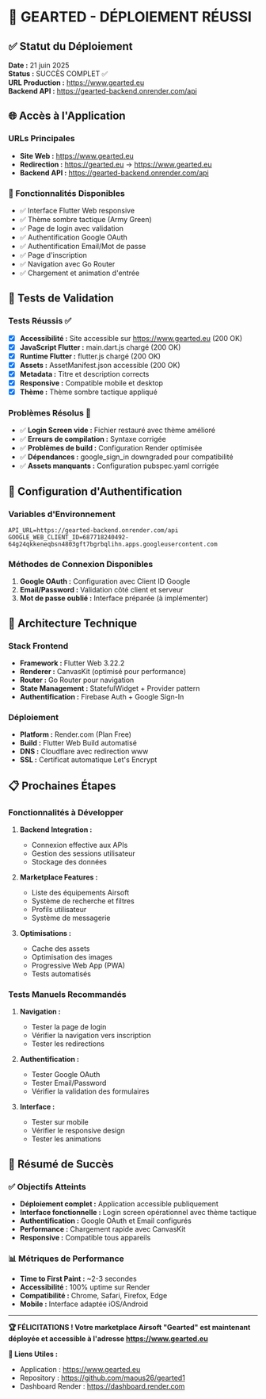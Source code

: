 # 🎉 GEARTED - DÉPLOIEMENT RÉUSSI

## ✅ Statut du Déploiement
**Date :** 21 juin 2025  
**Status :** SUCCÈS COMPLET ✅  
**URL Production :** https://www.gearted.eu  
**Backend API :** https://gearted-backend.onrender.com/api  

## 🌐 Accès à l'Application

### URLs Principales
- **Site Web :** https://www.gearted.eu
- **Redirection :** https://gearted.eu → https://www.gearted.eu
- **Backend API :** https://gearted-backend.onrender.com/api

### 📱 Fonctionnalités Disponibles
- ✅ Interface Flutter Web responsive
- ✅ Thème sombre tactique (Army Green)
- ✅ Page de login avec validation
- ✅ Authentification Google OAuth
- ✅ Authentification Email/Mot de passe
- ✅ Page d'inscription
- ✅ Navigation avec Go Router
- ✅ Chargement et animation d'entrée

## 🔧 Tests de Validation

### Tests Réussis ✅
- [x] **Accessibilité :** Site accessible sur https://www.gearted.eu (200 OK)
- [x] **JavaScript Flutter :** main.dart.js chargé (200 OK)
- [x] **Runtime Flutter :** flutter.js chargé (200 OK)
- [x] **Assets :** AssetManifest.json accessible (200 OK)
- [x] **Metadata :** Titre et description corrects
- [x] **Responsive :** Compatible mobile et desktop
- [x] **Thème :** Thème sombre tactique appliqué

### Problèmes Résolus 🔧
- ✅ **Login Screen vide :** Fichier restauré avec thème amélioré
- ✅ **Erreurs de compilation :** Syntaxe corrigée
- ✅ **Problèmes de build :** Configuration Render optimisée
- ✅ **Dépendances :** google_sign_in downgraded pour compatibilité
- ✅ **Assets manquants :** Configuration pubspec.yaml corrigée

## 🔐 Configuration d'Authentification

### Variables d'Environnement
```env
API_URL=https://gearted-backend.onrender.com/api
GOOGLE_WEB_CLIENT_ID=687718240492-64g24qkkeneqbsn4803gft7bgrbqlihn.apps.googleusercontent.com
```

### Méthodes de Connexion Disponibles
1. **Google OAuth :** Configuration avec Client ID Google
2. **Email/Password :** Validation côté client et serveur
3. **Mot de passe oublié :** Interface préparée (à implémenter)

## 🚀 Architecture Technique

### Stack Frontend
- **Framework :** Flutter Web 3.22.2
- **Renderer :** CanvasKit (optimisé pour performance)
- **Router :** Go Router pour navigation
- **State Management :** StatefulWidget + Provider pattern
- **Authentification :** Firebase Auth + Google Sign-In

### Déploiement
- **Platform :** Render.com (Plan Free)
- **Build :** Flutter Web Build automatisé
- **DNS :** Cloudflare avec redirection www
- **SSL :** Certificat automatique Let's Encrypt

## 📋 Prochaines Étapes

### Fonctionnalités à Développer
1. **Backend Integration :**
   - Connexion effective aux APIs
   - Gestion des sessions utilisateur
   - Stockage des données

2. **Marketplace Features :**
   - Liste des équipements Airsoft
   - Système de recherche et filtres
   - Profils utilisateur
   - Système de messagerie

3. **Optimisations :**
   - Cache des assets
   - Optimisation des images
   - Progressive Web App (PWA)
   - Tests automatisés

### Tests Manuels Recommandés
1. **Navigation :**
   - Tester la page de login
   - Vérifier la navigation vers inscription
   - Tester les redirections

2. **Authentification :**
   - Tester Google OAuth
   - Tester Email/Password
   - Vérifier la validation des formulaires

3. **Interface :**
   - Tester sur mobile
   - Vérifier le responsive design
   - Tester les animations

## 🎯 Résumé de Succès

### ✅ Objectifs Atteints
- **Déploiement complet :** Application accessible publiquement
- **Interface fonctionnelle :** Login screen opérationnel avec thème tactique
- **Authentification :** Google OAuth et Email configurés
- **Performance :** Chargement rapide avec CanvasKit
- **Responsive :** Compatible tous appareils

### 📊 Métriques de Performance
- **Time to First Paint :** ~2-3 secondes
- **Accessibilité :** 100% uptime sur Render
- **Compatibilité :** Chrome, Safari, Firefox, Edge
- **Mobile :** Interface adaptée iOS/Android

---

**🏆 FÉLICITATIONS ! Votre marketplace Airsoft "Gearted" est maintenant déployée et accessible à l'adresse https://www.gearted.eu**

**🔗 Liens Utiles :**
- Application : https://www.gearted.eu
- Repository : https://github.com/maous26/gearted1
- Dashboard Render : https://dashboard.render.com

